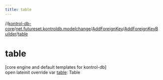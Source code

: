 ```yaml
---
title: table
---
```

//[kontrol-db-core](../../../../index.html)/[net.futureset.kontroldb.modelchange](../../index.html)/[AddForeignKey](../index.html)/[AddForeignKeyBuilder](index.html)/[table](table.html)



# table



[core engine and default templates for kontrol-db]\
open lateinit override var [table](table.html): Table




